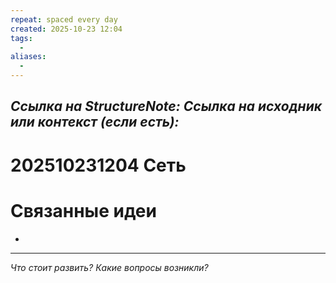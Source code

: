 ```yaml
---
repeat: spaced every day
created: 2025-10-23 12:04
tags:
  - 
aliases:
  - 
---
```

*Ссылка на StructureNote:*
*Ссылка на исходник или контекст (если есть):*
-

# 202510231204 Сеть

# Связанные идеи

- 

---

*Что стоит развить? Какие вопросы возникли?*
